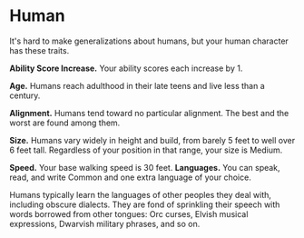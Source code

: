 # Human

It's hard to make generalizations about humans, but your human character
has these traits.

**Ability Score Increase.** Your ability scores each increase by 1.

**Age.** Humans reach adulthood in their late teens and live less than a
century.

**Alignment.** Humans tend toward no particular alignment. The best and
the worst are found among them.

**Size.** Humans vary widely in height and build, from barely 5 feet to
well over 6 feet tall. Regardless of your position in that range, your
size is Medium.

**Speed.** Your base walking speed is 30 feet. **Languages.** You can
speak, read, and write Common and one extra language of your choice.

Humans typically learn the languages of other peoples they deal with,
including obscure dialects. They are fond of sprinkling their speech
with words borrowed from other tongues: Orc curses, Elvish musical
expressions, Dwarvish military phrases, and so on.
